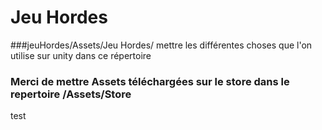 # Jeu Hordes



###jeuHordes/Assets/Jeu Hordes/
mettre les différentes choses que l'on utilise sur unity dans ce répertoire



### Merci de mettre Assets téléchargées sur le store dans le repertoire /Assets/Store
test
